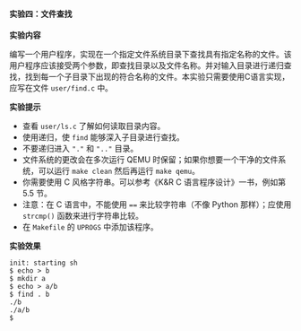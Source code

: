 #### 实验四：文件查找

**实验内容**

编写一个用户程序，实现在一个指定文件系统目录下查找具有指定名称的文件。该用户程序应该接受两个参数，即查找目录以及文件名称。并对输入目录进行递归查找，找到每一个子目录下出现的符合名称的文件。本实验只需要使用C语言实现，应写在文件 `user/find.c` 中。

**实验提示**

- 查看 `user/ls.c` 了解如何读取目录内容。
- 使用递归，使 `find` 能够深入子目录进行查找。
- 不要递归进入 `"."` 和 `".."` 目录。
- 文件系统的更改会在多次运行 QEMU 时保留；如果你想要一个干净的文件系统，可以运行 `make clean` 然后再运行 `make qemu`。
- 你需要使用 C 风格字符串。可以参考《K&R C 语言程序设计》一书，例如第 5.5 节。
- 注意：在 C 语言中，不能使用 `==` 来比较字符串（不像 Python 那样）；应使用 `strcmp()` 函数来进行字符串比较。
- 在 `Makefile` 的 `UPROGS` 中添加该程序。

**实验效果**

```
init: starting sh
$ echo > b
$ mkdir a
$ echo > a/b
$ find . b
./b
./a/b
$ 
```

